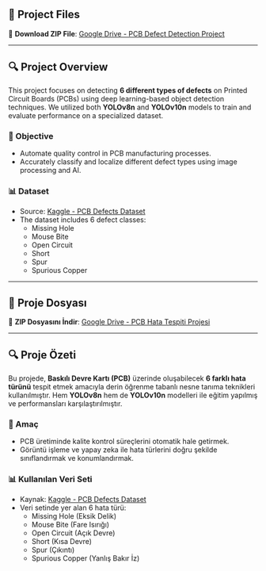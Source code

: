 ## 📁 Project Files

🔗 **Download ZIP File**: [Google Drive - PCB Defect Detection Project](https://drive.google.com/your-project-zip-link)

---

## 🔍 Project Overview

This project focuses on detecting **6 different types of defects** on Printed Circuit Boards (PCBs) using deep learning-based object detection techniques. We utilized both **YOLOv8n** and **YOLOv10n** models to train and evaluate performance on a specialized dataset.

### 🎯 Objective

- Automate quality control in PCB manufacturing processes.
- Accurately classify and localize different defect types using image processing and AI.

### 📊 Dataset

- Source: [Kaggle - PCB Defects Dataset](https://www.kaggle.com/datasets/akhatova/pcb-defects)
- The dataset includes 6 defect classes:
  - Missing Hole  
  - Mouse Bite  
  - Open Circuit  
  - Short  
  - Spur  
  - Spurious Copper

---

## 📁 Proje Dosyası

🔗 **ZIP Dosyasını İndir**: [Google Drive - PCB Hata Tespiti Projesi](https://drive.google.com/your-project-zip-link)

---

## 🔍 Proje Özeti

Bu projede, **Baskılı Devre Kartı (PCB)** üzerinde oluşabilecek **6 farklı hata türünü** tespit etmek amacıyla derin öğrenme tabanlı nesne tanıma teknikleri kullanılmıştır. Hem **YOLOv8n** hem de **YOLOv10n** modelleri ile eğitim yapılmış ve performansları karşılaştırılmıştır.

### 🎯 Amaç

- PCB üretiminde kalite kontrol süreçlerini otomatik hale getirmek.
- Görüntü işleme ve yapay zeka ile hata türlerini doğru şekilde sınıflandırmak ve konumlandırmak.

### 📊 Kullanılan Veri Seti

- Kaynak: [Kaggle - PCB Defects Dataset](https://www.kaggle.com/datasets/akhatova/pcb-defects)
- Veri setinde yer alan 6 hata türü:
  - Missing Hole (Eksik Delik)  
  - Mouse Bite (Fare Isırığı)  
  - Open Circuit (Açık Devre)  
  - Short (Kısa Devre)  
  - Spur (Çıkıntı)  
  - Spurious Copper (Yanlış Bakır İz)
